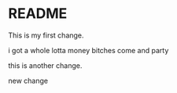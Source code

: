 # README

This is my first change.

i got a whole lotta money
bitches come and party

this is another change.

new change
